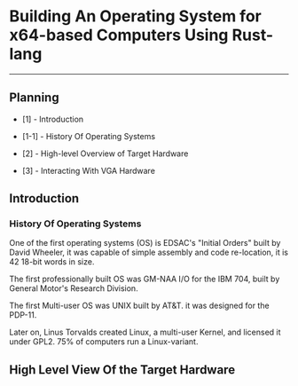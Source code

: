# Building An Operating System for x64-based Computers Using Rust-lang
----
## Planning
- [1] - Introduction
- [1-1] - History Of Operating Systems

- [2] - High-level Overview of Target Hardware
- [3] - Interacting With VGA Hardware



## Introduction

### History Of Operating Systems

One of the first operating systems (OS) is EDSAC's "Initial Orders" built by David Wheeler, it was capable of simple assembly and code re-location, it is 42 18-bit words in size. 

The first professionally built OS was GM-NAA I/O for the IBM 704, built by General Motor's Research Division.

The first Multi-user OS was UNIX built by AT&T. it was designed for the PDP-11.

Later on, Linus Torvalds created Linux, a multi-user Kernel, and licensed it under GPL2. 75% of computers run a Linux-variant.



## High Level View Of the Target Hardware

